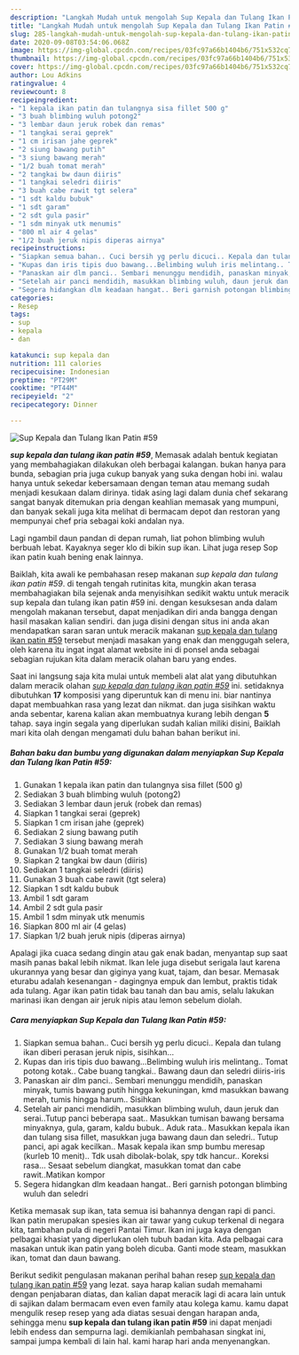 ```yaml
---
description: "Langkah Mudah untuk mengolah Sup Kepala dan Tulang Ikan Patin #59 Lezat"
title: "Langkah Mudah untuk mengolah Sup Kepala dan Tulang Ikan Patin #59 Lezat"
slug: 285-langkah-mudah-untuk-mengolah-sup-kepala-dan-tulang-ikan-patin-59-lezat
date: 2020-09-08T03:54:06.068Z
image: https://img-global.cpcdn.com/recipes/03fc97a66b1404b6/751x532cq70/sup-kepala-dan-tulang-ikan-patin-59-foto-resep-utama.jpg
thumbnail: https://img-global.cpcdn.com/recipes/03fc97a66b1404b6/751x532cq70/sup-kepala-dan-tulang-ikan-patin-59-foto-resep-utama.jpg
cover: https://img-global.cpcdn.com/recipes/03fc97a66b1404b6/751x532cq70/sup-kepala-dan-tulang-ikan-patin-59-foto-resep-utama.jpg
author: Lou Adkins
ratingvalue: 4
reviewcount: 8
recipeingredient:
- "1 kepala ikan patin dan tulangnya sisa fillet 500 g"
- "3 buah blimbing wuluh potong2"
- "3 lembar daun jeruk robek dan remas"
- "1 tangkai serai geprek"
- "1 cm irisan jahe geprek"
- "2 siung bawang putih"
- "3 siung bawang merah"
- "1/2 buah tomat merah"
- "2 tangkai bw daun diiris"
- "1 tangkai seledri diiris"
- "3 buah cabe rawit tgt selera"
- "1 sdt kaldu bubuk"
- "1 sdt garam"
- "2 sdt gula pasir"
- "1 sdm minyak utk menumis"
- "800 ml air 4 gelas"
- "1/2 buah jeruk nipis diperas airnya"
recipeinstructions:
- "Siapkan semua bahan.. Cuci bersih yg perlu dicuci.. Kepala dan tulang ikan diberi perasan jeruk nipis, sisihkan..."
- "Kupas dan iris tipis duo bawang...Belimbing wuluh iris melintang.. Tomat potong kotak.. Cabe buang tangkai.. Bawang daun dan seledri diiris-iris"
- "Panaskan air dlm panci.. Sembari menunggu mendidih, panaskan minyak, tumis bawang putih hingga kekuningan, kmd masukkan bawang merah, tumis hingga harum.. Sisihkan"
- "Setelah air panci mendidih, masukkan blimbing wuluh, daun jeruk dan serai..Tutup panci beberapa saat.. Masukkan tumisan bawang bersama minyaknya, gula, garam, kaldu bubuk.. Aduk rata.. Masukkan kepala ikan dan tulang sisa fillet, masukkan juga bawang daun dan seledri.. Tutup panci, api agak kecilkan.. Masak kepala ikan smp bumbu meresap (kurleb 10 menit).. Tdk usah dibolak-bolak, spy tdk hancur.. Koreksi rasa... Sesaat sebelum diangkat, masukkan tomat dan cabe rawit..Matikan kompor"
- "Segera hidangkan dlm keadaan hangat.. Beri garnish potongan blimbing wuluh dan seledri"
categories:
- Resep
tags:
- sup
- kepala
- dan

katakunci: sup kepala dan 
nutrition: 111 calories
recipecuisine: Indonesian
preptime: "PT29M"
cooktime: "PT44M"
recipeyield: "2"
recipecategory: Dinner

---
```



![Sup Kepala dan Tulang Ikan Patin #59](https://img-global.cpcdn.com/recipes/03fc97a66b1404b6/751x532cq70/sup-kepala-dan-tulang-ikan-patin-59-foto-resep-utama.jpg)

<b><i>sup kepala dan tulang ikan patin #59</i></b>, Memasak adalah bentuk kegiatan yang membahagiakan dilakukan oleh berbagai kalangan. bukan hanya para bunda, sebagian pria juga cukup banyak yang suka dengan hobi ini. walau hanya untuk sekedar kebersamaan dengan teman atau memang sudah menjadi kesukaan dalam dirinya. tidak asing lagi dalam dunia chef sekarang sangat banyak ditemukan pria dengan keahlian memasak yang mumpuni, dan banyak sekali juga kita melihat di bermacam depot dan restoran yang mempunyai chef pria sebagai koki andalan nya.

Lagi ngambil daun pandan di depan rumah, liat pohon blimbing wuluh berbuah lebat. Kayaknya seger klo di bikin sup ikan. Lihat juga resep Sop ikan patin kuah bening enak lainnya.

Baiklah, kita awali ke pembahasan resep makanan <i>sup kepala dan tulang ikan patin #59</i>. di tengah tengah rutinitas kita, mungkin akan terasa membahagiakan bila sejenak anda menyisihkan sedikit waktu untuk meracik sup kepala dan tulang ikan patin #59 ini. dengan kesuksesan anda dalam mengolah makanan tersebut, dapat menjadikan diri anda bangga dengan hasil masakan kalian sendiri. dan juga disini dengan situs ini anda akan mendapatkan saran saran untuk meracik makanan <u>sup kepala dan tulang ikan patin #59</u> tersebut menjadi masakan yang enak dan menggugah selera, oleh karena itu ingat ingat alamat website ini di ponsel anda sebagai sebagian rujukan kita dalam meracik olahan baru yang endes.


Saat ini langsung saja kita mulai untuk membeli alat alat yang dibutuhkan dalam meracik olahan <u><i>sup kepala dan tulang ikan patin #59</i></u> ini. setidaknya dibutuhkan <b>17</b> komposisi yang diperuntuk kan di menu ini. biar nantinya dapat membuahkan rasa yang lezat dan nikmat. dan juga sisihkan waktu anda sebentar, karena kalian akan membuatnya kurang lebih dengan <b>5</b> tahap. saya ingin segala yang diperlukan sudah kalian miliki disini, Baiklah mari kita olah dengan mengamati dulu bahan bahan berikut ini.

<!--inarticleads1-->

##### Bahan baku dan bumbu yang digunakan dalam menyiapkan Sup Kepala dan Tulang Ikan Patin #59:

1. Gunakan 1 kepala ikan patin dan tulangnya sisa fillet (500 g)
1. Sediakan 3 buah blimbing wuluh (potong2)
1. Sediakan 3 lembar daun jeruk (robek dan remas)
1. Siapkan 1 tangkai serai (geprek)
1. Siapkan 1 cm irisan jahe (geprek)
1. Sediakan 2 siung bawang putih
1. Sediakan 3 siung bawang merah
1. Gunakan 1/2 buah tomat merah
1. Siapkan 2 tangkai bw daun (diiris)
1. Sediakan 1 tangkai seledri (diiris)
1. Gunakan 3 buah cabe rawit (tgt selera)
1. Siapkan 1 sdt kaldu bubuk
1. Ambil 1 sdt garam
1. Ambil 2 sdt gula pasir
1. Ambil 1 sdm minyak utk menumis
1. Siapkan 800 ml air (4 gelas)
1. Siapkan 1/2 buah jeruk nipis (diperas airnya)


Apalagi jika cuaca sedang dingin atau gak enak badan, menyantap sup saat masih panas bakal lebih nikmat. Ikan lele juga disebut serigala laut karena ukurannya yang besar dan giginya yang kuat, tajam, dan besar. Memasak eturabu adalah kesenangan - dagingnya empuk dan lembut, praktis tidak ada tulang. Agar ikan patin tidak bau tanah dan bau amis, selalu lakukan marinasi ikan dengan air jeruk nipis atau lemon sebelum diolah. 

<!--inarticleads2-->

##### Cara menyiapkan Sup Kepala dan Tulang Ikan Patin #59:

1. Siapkan semua bahan.. Cuci bersih yg perlu dicuci.. Kepala dan tulang ikan diberi perasan jeruk nipis, sisihkan...
1. Kupas dan iris tipis duo bawang...Belimbing wuluh iris melintang.. Tomat potong kotak.. Cabe buang tangkai.. Bawang daun dan seledri diiris-iris
1. Panaskan air dlm panci.. Sembari menunggu mendidih, panaskan minyak, tumis bawang putih hingga kekuningan, kmd masukkan bawang merah, tumis hingga harum.. Sisihkan
1. Setelah air panci mendidih, masukkan blimbing wuluh, daun jeruk dan serai..Tutup panci beberapa saat.. Masukkan tumisan bawang bersama minyaknya, gula, garam, kaldu bubuk.. Aduk rata.. Masukkan kepala ikan dan tulang sisa fillet, masukkan juga bawang daun dan seledri.. Tutup panci, api agak kecilkan.. Masak kepala ikan smp bumbu meresap (kurleb 10 menit).. Tdk usah dibolak-bolak, spy tdk hancur.. Koreksi rasa... Sesaat sebelum diangkat, masukkan tomat dan cabe rawit..Matikan kompor
1. Segera hidangkan dlm keadaan hangat.. Beri garnish potongan blimbing wuluh dan seledri


Ketika memasak sup ikan, tata semua isi bahannya dengan rapi di panci. Ikan patin merupakan spesies ikan air tawar yang cukup terkenal di negara kita, tambahan pula di negeri Pantai Timur. Ikan ini juga kaya dengan pelbagai khasiat yang diperlukan oleh tubuh badan kita. Ada pelbagai cara masakan untuk ikan patin yang boleh dicuba. Ganti mode steam, masukkan ikan, tomat dan daun bawang. 

Berikut sedikit pengulasan makanan perihal bahan resep <u>sup kepala dan tulang ikan patin #59</u> yang lezat. saya harap kalian sudah memahami dengan penjabaran diatas, dan kalian dapat meracik lagi di acara lain untuk di sajikan dalam bermacam even even family atau kolega kamu. kamu dapat mengulik resep resep yang ada diatas sesuai dengan harapan anda, sehingga menu <b>sup kepala dan tulang ikan patin #59</b> ini dapat menjadi lebih endess dan sempurna lagi. demikianlah pembahasan singkat ini, sampai jumpa kembali di lain hal. kami harap hari anda menyenangkan.
